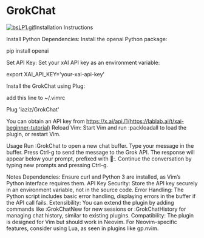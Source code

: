 # GrokChat
[![bsLP1.gif](https://s14.gifyu.com/images/bsLP1.gif)](https://gifyu.com/image/bsLP1)Installation Instructions

Install Python Dependencies: Install the openai Python package:

pip install openai

Set API Key: Set your xAI API key as an environment variable:

export XAI_API_KEY='your-xai-api-key'

Install the GrokChat using Plug:

add this line to ~/.vimrc

Plug 'iaziz/GrokChat'

You can obtain an API key from https://x.ai/api.[](https://lablab.ai/t/xai-beginner-tutorial)
Reload Vim: Start Vim and run :packloadall to load the plugin, or restart Vim.

Usage
Run :GrokChat to open a new chat buffer.
Type your message in the buffer.
Press Ctrl-g to send the message to the Grok API.
The response will appear below your prompt, prefixed with 🦜:.
Continue the conversation by typing new prompts and pressing Ctrl-g.

Notes
Dependencies: Ensure curl and Python 3 are installed, as Vim’s Python interface requires them.
API Key Security: Store the API key securely in an environment variable, not in the source code.
Error Handling: The Python script includes basic error handling, displaying errors in the buffer if the API call fails.
Extensibility: You can extend the plugin by adding commands like :GrokChatNew for new sessions or :GrokChatHistory for managing chat history, similar to existing plugins.
Compatibility: The plugin is designed for Vim but should work in Neovim. For Neovim-specific features, consider using Lua, as seen in plugins like gp.nvim.
